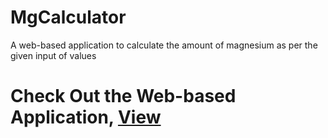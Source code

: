 # MgCalculator
A web-based application to calculate the amount of magnesium as per the given input of values

# Check Out the Web-based Application, [View](https://4bh1j337.github.io/MgCalculator/)

